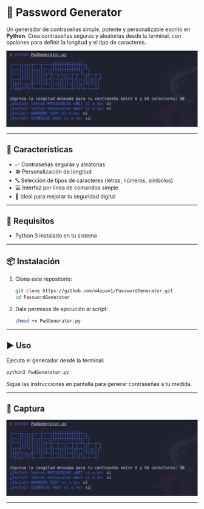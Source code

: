 
# 🔐 Password Generator

Un generador de contraseñas simple, potente y personalizable escrito en **Python**. Crea contraseñas seguras y aleatorias desde la terminal, con opciones para definir la longitud y el tipo de caracteres.

![Captura de Pantalla](https://github.com/m4zpan1/PasswordGenerator/blob/main/pwd1.png)

---

## 🚀 Características

- ✅ Contraseñas seguras y aleatorias  
- 🛠 Personalización de longitud  
- 🔤 Selección de tipos de caracteres (letras, números, símbolos)  
- 💻 Interfaz por línea de comandos simple  
- 🧩 Ideal para mejorar tu seguridad digital  

---

## 🧰 Requisitos

- Python 3 instalado en tu sistema

---

## 📦 Instalación

1. Clona este repositorio:
   ```bash
   git clone https://github.com/m4zpan1/PasswordGenerator.git
   cd PasswordGenerator
   ```

2. Dale permisos de ejecución al script:
   ```bash
   chmod +x PwdGenerator.py
   ```

---

## ▶️ Uso

Ejecuta el generador desde la terminal:

```bash
python3 PwdGenerator.py
```

Sigue las instrucciones en pantalla para generar contraseñas a tu medida.

---

## 📸 Captura

![Captura de uso](https://github.com/m4zpan1/PasswordGenerator/blob/main/pwd1.png)

---


